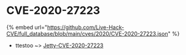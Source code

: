 # CVE-2020-27223
{% embed url="https://github.com/Live-Hack-CVE/full_database/blob/main/cves/2020/CVE-2020-27223.json" %}

* ttestoo ~> [Jetty-CVE-2020-27223](https://www.alice-snow.ru/2020/database/cve-2020-27223/jetty-cve-2020-27223-ttestoo)